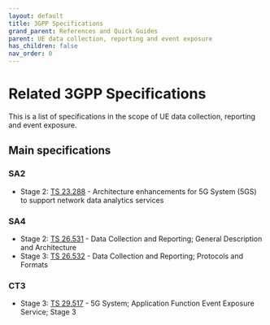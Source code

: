 ```yaml
---
layout: default
title: 3GPP Specifications
grand_parent: References and Quick Guides
parent: UE data collection, reporting and event exposure
has_children: false
nav_order: 0
---
```


# Related 3GPP Specifications

This is a list of specifications in the scope of UE data collection, reporting and event exposure.

## Main specifications

### SA2

* Stage
  2: [TS 23.288](https://portal.3gpp.org/desktopmodules/Specifications/SpecificationDetails.aspx?specificationId=3579) -
  Architecture enhancements for 5G System (5GS) to support network data analytics services

### SA4

* Stage
  2: [TS 26.531](https://portal.3gpp.org/desktopmodules/Specifications/SpecificationDetails.aspx?specificationId=3914) -
  Data Collection and Reporting; General Description and Architecture
* Stage
  3: [TS 26.532](https://portal.3gpp.org/desktopmodules/Specifications/SpecificationDetails.aspx?specificationId=3915) -
  Data Collection and Reporting; Protocols and Formats

### CT3

* Stage
  3: [TS 29.517](https://portal.3gpp.org/desktopmodules/Specifications/SpecificationDetails.aspx?specificationId=3603) -
  5G System; Application Function Event Exposure Service; Stage 3

